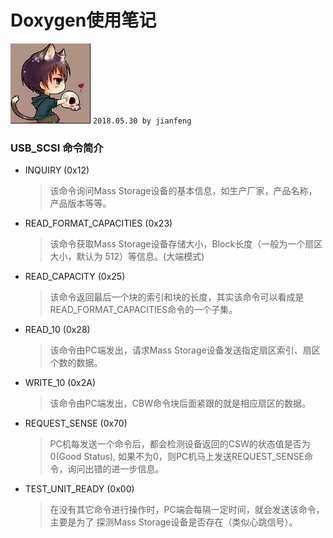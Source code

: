 # **Doxygen使用笔记**
![apaki](../../apaki.jpg)
`2018.05.30 by jianfeng`

### USB_SCSI 命令简介
- INQUIRY (0x12)
	> 该命令询问Mass Storage设备的基本信息，如生产厂家，产品名称，产品版本等等。
- READ_FORMAT_CAPACITIES (0x23)
	> 该命令获取Mass Storage设备存储大小，Block长度（一般为一个扇区大小，默认为
512）等信息。(大端模式)
- READ_CAPACITY (0x25)
	> 该命令返回最后一个块的索引和块的长度，其实该命令可以看成是
READ_FORMAT_CAPACITIES命令的一个子集。
- READ_10 (0x28)
	> 该命令由PC端发出，请求Mass Storage设备发送指定扇区索引、扇区个数的数据。
- WRITE_10 (0x2A)
	> 该命令由PC端发出，CBW命令块后面紧跟的就是相应扇区的数据。
- REQUEST_SENSE (0x70)
	> PC机每发送一个命令后，都会检测设备返回的CSW的状态值是否为0(Good Status),
如果不为0，则PC机马上发送REQUEST_SENSE命令，询问出错的进一步信息。
- TEST_UNIT_READY (0x00)
	> 在没有其它命令进行操作时，PC端会每隔一定时间，就会发送该命令，主要是为了
探测Mass Storage设备是否存在（类似心跳信号）。
